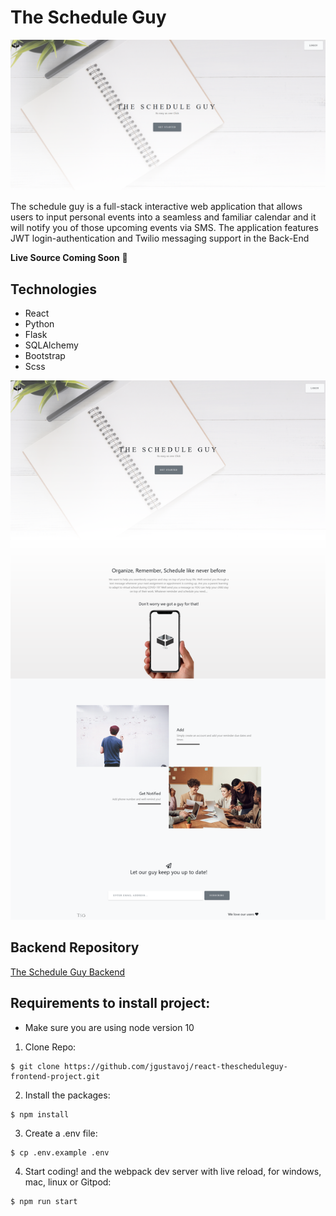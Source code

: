 # The Schedule Guy


<p align="center">
<img src="https://github.com/jgustavoj/portfolio-v1/blob/master/images/project-1/the-schedule-guy.png" />
</p>
<p> The schedule guy is a full-stack interactive web application that allows users to input personal events into a seamless and familiar calendar and it will notify you of those upcoming events via SMS. The application features JWT login-authentication and Twilio messaging support in the Back-End </p>


 **Live Source Coming Soon** :raised_hands:

## Technologies

  * React
  * Python
  * Flask
  * SQLAlchemy
  * Bootstrap
  * Scss  
  

<img src="https://github.com/jgustavoj/portfolio-v1/blob/master/images/project-1/the-schedule-guy-fullscreen.png" />


## Backend Repository

[The Schedule Guy Backend](https://github.com/jgustavoj/flask-thescheduleguy-backend-project)


## Requirements to install project:

- Make sure you are using node version 10

1. Clone Repo:
```
$ git clone https://github.com/jgustavoj/react-thescheduleguy-frontend-project.git
```
2. Install the packages:
```
$ npm install
```
3. Create a .env file:
```
$ cp .env.example .env
```
4. Start coding! and the webpack dev server with live reload, for windows, mac, linux or Gitpod:

```bash
$ npm run start
```

